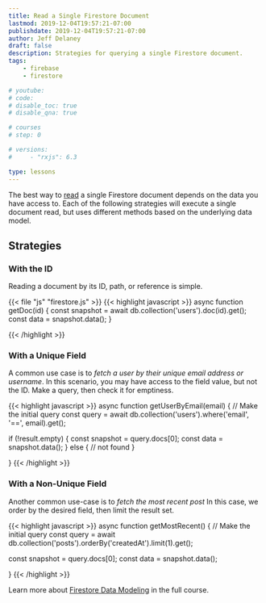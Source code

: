 ```yaml
---
title: Read a Single Firestore Document
lastmod: 2019-12-04T19:57:21-07:00
publishdate: 2019-12-04T19:57:21-07:00
author: Jeff Delaney
draft: false
description: Strategies for querying a single Firestore document. 
tags: 
    - firebase
    - firestore

# youtube: 
# code: 
# disable_toc: true
# disable_qna: true

# courses
# step: 0

# versions: 
#     - "rxjs": 6.3

type: lessons
---
```


The best way to [read](https://firebase.google.com/docs/firestore/query-data/get-data) a single Firestore document depends on the data you have access to. Each of the following strategies will execute a single document read, but uses different methods based on the underlying data model. 


## Strategies

### With the ID

Reading a document by its ID, path, or reference is simple. 

{{< file "js" "firestore.js" >}}
{{< highlight javascript >}}
async function getDoc(id) {
  const snapshot = await db.collection('users').doc(id).get();
  const data = snapshot.data();
}

{{< /highlight >}}

### With a Unique Field

A common use case is to *fetch a user by their unique email address or username*. In this scenario, you may have access to the field value, but not the ID. Make a query, then check it for emptiness. 

{{< highlight javascript >}}
async function getUserByEmail(email) {
  // Make the initial query
  const query = await db.collection('users').where('email', '==', email).get();

   if (!result.empty) {
    const snapshot = query.docs[0];
    const data = snapshot.data();
  } else {
    // not found
  }

}
{{< /highlight >}}

### With a Non-Unique Field

Another common use-case is to *fetch the most recent post* In this case, we order by the desired field, then limit the result set. 

{{< highlight javascript >}}
async function getMostRecent() {
  // Make the initial query
  const query = await db.collection('posts').orderBy('createdAt').limit(1).get();

  const snapshot = query.docs[0];
  const data = snapshot.data();

}
{{< /highlight >}}

Learn more about [Firestore Data Modeling](/courses/firestore-data-modeling/) in the full course. 